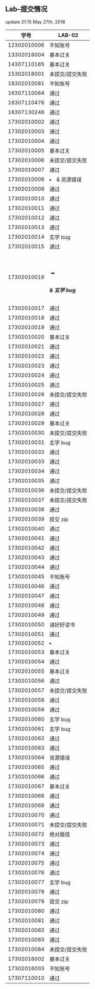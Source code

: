 Lab-提交情况
---------------
update  21:15 May 27th, 2018

|学号|LAB-02|
|---|---|
|12302010006|不知账号|
|13302016004|基本过关|
|14307110165|基本过关|
|15302016001|未提交/提交失败|
|16302010081|不知账号|
|16307110064|通过|
|16307110476|通过|
|16307130246|通过|
|17302010002|通过|
|17302010003|通过|
|17302010004|通过|
|17302010005|基本过关|
|17302010006|未提交/提交失败|
|17302010007|通过|
|17302010008|<li> & 资源错误|
|17302010009|通过|
|17302010010|通过|
|17302010011|通过|
|17302010012|通过|
|17302010013|通过|
|17302010014|玄学 bug|
|17302010015|通过|
|17302010016|<h1>-<h5> & 玄学 bug|
|17302010017|通过|
|17302010018|通过|
|17302010019|通过|
|17302010020|基本过关|
|17302010021|通过|
|17302010022|通过|
|17302010023|通过|
|17302010024|通过|
|17302010025|通过|
|17302010026|未提交/提交失败|
|17302010027|通过|
|17302010028|通过|
|17302010029|基本过关|
|17302010030|未提交/提交失败|
|17302010031|玄学 bug|
|17302010032|通过|
|17302010033|通过|
|17302010034|通过|
|17302010035|通过|
|17302010036|未提交/提交失败|
|17302010037|未提交/提交失败|
|17302010038|通过|
|17302010039|提交 zip|
|17302010040|通过|
|17302010041|通过|
|17302010042|通过|
|17302010043|通过|
|17302010044|通过|
|17302010045|不知账号|
|17302010046|通过|
|17302010047|通过|
|17302010048|通过|
|17302010049|通过|
|17302010050|请好好读书|
|17302010051|通过|
|17302010052|<li>|
|17302010053|基本过关|
|17302010054|通过|
|17302010055|基本过关|
|17302010056|通过|
|17302010057|未提交/提交失败|
|17302010058|通过|
|17302010059|通过|
|17302010060|玄学 bug|
|17302010061|玄学 bug|
|17302010062|通过|
|17302010063|通过|
|17302010064|资源错误|
|17302010065|通过|
|17302010066|通过|
|17302010067|基本过关|
|17302010068|通过|
|17302010069|通过|
|17302010070|通过|
|17302010071|未提交/提交失败|
|17302010072|绝对路径|
|17302010073|通过|
|17302010074|通过|
|17302010075|通过|
|17302010076|通过|
|17302010077|玄学 bug|
|17302010078|通过|
|17302010079|提交 zip|
|17302010080|通过|
|17302010081|通过|
|17302010082|通过|
|17302010083|通过|
|17302010084|未提交/提交失败|
|17302016002|基本过关|
|17302016003|不知账号|
|17307110010|通过|
